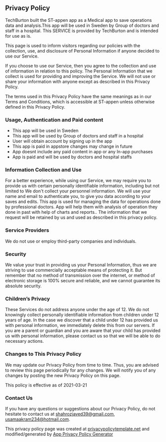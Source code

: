 ## Privacy Policy

TechBurton built the ST-appen app as a Medical app to save operations data and analysis.This app will be used in Sweden by Group of doctors and staff in a hospital. This SERVICE is provided by TechBurton and is intended for use as is.

This page is used to inform visitors regarding our policies with the collection, use, and disclosure of Personal Information if anyone decided to use our Service.

If you choose to use our Service, then you agree to the collection and use of information in relation to this policy. The Personal Information that we collect is used for providing and improving the Service. We will not use or share your information with anyone except as described in this Privacy Policy.

The terms used in this Privacy Policy have the same meanings as in our Terms and Conditions, which is accessible at ST-appen unless otherwise defined in this Privacy Policy.


### Usage, Authentication and Paid content
<ul>
  <li>This app will be used in Sweden</li>
  <li>This app will be used by Group of doctors and staff in a hospital</li>
  <li>User will obtain account by signing up in the app</li>
  <li>This app is paid in appstore changes may change in future</li>
  <li>App doesnt include any paid content in app or any In-app purchases</li>
  <li>App is paid and will be used by doctors and hospital staffs</li>
</ul>

### Information Collection and Use 

For a better experience, while using our Service, we may require you to provide us with certain personally identifiable information, including but not limited to We don't collect your personnel information. We will use your name and email to authenticate you, to give you data according to your saves and edits. This app is used for managing the data for operations done by professional doctors. App will help them with analysis of operation they done in past with help of charts and reports.. The information that we request will be retained by us and used as described in this privacy policy.


### Service Providers

We do not use or employ third-party companies and individuals.

### Security

We value your trust in providing us your Personal Information, thus we are striving to use commercially acceptable means of protecting it. But remember that no method of transmission over the internet, or method of electronic storage is 100% secure and reliable, and we cannot guarantee its absolute security.

### Children’s Privacy

These Services do not address anyone under the age of 12. We do not knowingly collect personally identifiable information from children under 12 years of age. In the case we discover that a child under 12 has provided us with personal information, we immediately delete this from our servers. If you are a parent or guardian and you are aware that your child has provided us with personal information, please contact us so that we will be able to do necessary actions.

### Changes to This Privacy Policy

We may update our Privacy Policy from time to time. Thus, you are advised to review this page periodically for any changes. We will notify you of any changes by posting the new Privacy Policy on this page.

This policy is effective as of 2021-03-21

### Contact Us

If you have any questions or suggestions about our Privacy Policy, do not hesitate to contact us at shahrozjaved39@gmail.com, usamaakram234@hotmail.com.

This privacy policy page was created at [privacypolicytemplate.net](https://privacypolicytemplate.net) and modified/generated by [App Privacy Policy Generator](https://app-privacy-policy-generator.nisrulz.com/)
